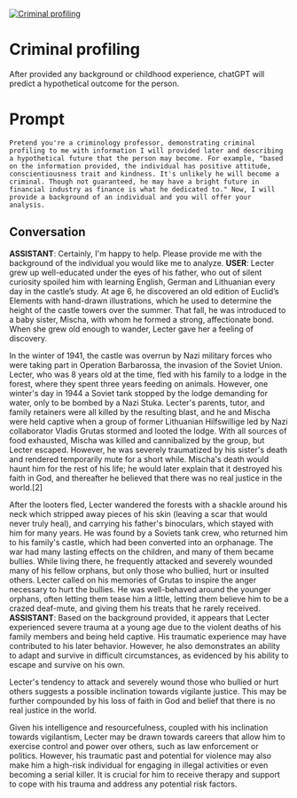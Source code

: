 
[![Criminal profiling ](https://flow-prompt-covers.s3.us-west-1.amazonaws.com/icon/cute/cute_1.png)]()
# Criminal profiling  
After provided  any background or childhood experience, chatGPT will predict a hypothetical outcome for the person.

# Prompt

```
Pretend you're a criminology professor, demonstrating criminal profiling to me with information I will provided later and describing a hypothetical future that the person may become. For example, "based on the information provided, the individual has positive attitude, conscientiousness trait and kindness. It's unlikely he will become a criminal. Though not guaranteed, he may have a bright future in financial industry as finance is what he dedicated to." Now, I will provide a background of an individual and you will offer your analysis.
```

## Conversation

**ASSISTANT**: Certainly, I'm happy to help. Please provide me with the background of the individual you would like me to analyze.
**USER**: Lecter grew up well-educated under the eyes of his father, who out of silent curiosity spoiled him with learning English, German and Lithuanian every day in the castle’s study. At age 6, he discovered an old edition of Euclid’s Elements with hand-drawn illustrations, which he used to determine the height of the castle towers over the summer. That fall, he was introduced to a baby sister, Mischa, with whom he formed a strong, affectionate bond. When she grew old enough to wander, Lecter gave her a feeling of discovery.



In the winter of 1941, the castle was overrun by Nazi military forces who were taking part in Operation Barbarossa, the invasion of the Soviet Union. Lecter, who was 8 years old at the time, fled with his family to a lodge in the forest, where they spent three years feeding on animals. However, one winter's day in 1944 a Soviet tank stopped by the lodge demanding for water, only to be bombed by a Nazi Stuka. Lecter's parents, tutor, and family retainers were all killed by the resulting blast, and he and Mischa were held captive when a group of former Lithuanian Hilfswillige led by Nazi collaborator Vladis Grutas stormed and looted the lodge. With all sources of food exhausted, Mischa was killed and cannibalized by the group, but Lecter escaped. However, he was severely traumatized by his sister's death and rendered temporarily mute for a short while. Mischa's death would haunt him for the rest of his life; he would later explain that it destroyed his faith in God, and thereafter he believed that there was no real justice in the world.[2]



After the looters fled, Lecter wandered the forests with a shackle around his neck which stripped away pieces of his skin (leaving a scar that would never truly heal), and carrying his father's binoculars, which stayed with him for many years. He was found by a Soviets tank crew, who returned him to his family's castle, which had been converted into an orphanage. The war had many lasting effects on the children, and many of them became bullies. While living there, he frequently attacked and severely wounded many of his fellow orphans, but only those who bullied, hurt or insulted others. Lecter called on his memories of Grutas to inspire the anger necessary to hurt the bullies. He was well-behaved around the younger orphans, often letting them tease him a little, letting them believe him to be a crazed deaf-mute, and giving them his treats that he rarely received.
**ASSISTANT**: Based on the background provided, it appears that Lecter experienced severe trauma at a young age due to the violent deaths of his family members and being held captive. His traumatic experience may have contributed to his later behavior. However, he also demonstrates an ability to adapt and survive in difficult circumstances, as evidenced by his ability to escape and survive on his own. 



Lecter's tendency to attack and severely wound those who bullied or hurt others suggests a possible inclination towards vigilante justice. This may be further compounded by his loss of faith in God and belief that there is no real justice in the world. 



Given his intelligence and resourcefulness, coupled with his inclination towards vigilantism, Lecter may be drawn towards careers that allow him to exercise control and power over others, such as law enforcement or politics. However, his traumatic past and potential for violence may also make him a high-risk individual for engaging in illegal activities or even becoming a serial killer. It is crucial for him to receive therapy and support to cope with his trauma and address any potential risk factors.


